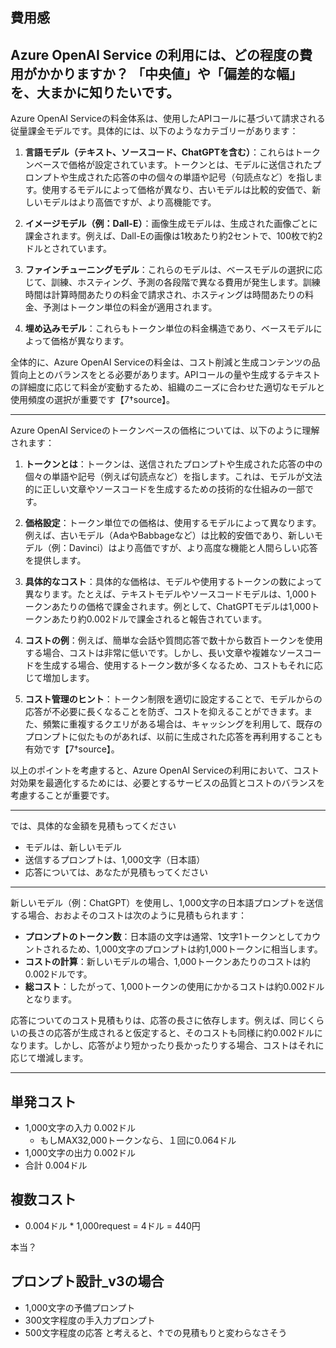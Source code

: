費用感
---

Azure OpenAI Service の利用には、どの程度の費用がかかりますか？
「中央値」や「偏差的な幅」を、大まかに知りたいです。
---

Azure OpenAI Serviceの料金体系は、使用したAPIコールに基づいて請求される従量課金モデルです。具体的には、以下のようなカテゴリーがあります：

1. **言語モデル（テキスト、ソースコード、ChatGPTを含む）**：これらはトークンベースで価格が設定されています。トークンとは、モデルに送信されたプロンプトや生成された応答の中の個々の単語や記号（句読点など）を指します。使用するモデルによって価格が異なり、古いモデルは比較的安価で、新しいモデルはより高価ですが、より高機能です。

2. **イメージモデル（例：Dall-E）**：画像生成モデルは、生成された画像ごとに課金されます。例えば、Dall-Eの画像は1枚あたり約2セントで、100枚で約2ドルとされています。

3. **ファインチューニングモデル**：これらのモデルは、ベースモデルの選択に応じて、訓練、ホスティング、予測の各段階で異なる費用が発生します。訓練時間は計算時間あたりの料金で請求され、ホスティングは時間あたりの料金、予測はトークン単位の料金が適用されます。

4. **埋め込みモデル**：これらもトークン単位の料金構造であり、ベースモデルによって価格が異なります。

全体的に、Azure OpenAI Serviceの料金は、コスト削減と生成コンテンツの品質向上とのバランスをとる必要があります。APIコールの量や生成するテキストの詳細度に応じて料金が変動するため、組織のニーズに合わせた適切なモデルと使用頻度の選択が重要です【7†source】。

---

Azure OpenAI Serviceのトークンベースの価格については、以下のように理解されます：

1. **トークンとは**：トークンは、送信されたプロンプトや生成された応答の中の個々の単語や記号（例えば句読点など）を指します。これは、モデルが文法的に正しい文章やソースコードを生成するための技術的な仕組みの一部です。

2. **価格設定**：トークン単位での価格は、使用するモデルによって異なります。例えば、古いモデル（AdaやBabbageなど）は比較的安価であり、新しいモデル（例：Davinci）はより高価ですが、より高度な機能と人間らしい応答を提供します。

3. **具体的なコスト**：具体的な価格は、モデルや使用するトークンの数によって異なります。たとえば、テキストモデルやソースコードモデルは、1,000トークンあたりの価格で課金されます。例として、ChatGPTモデルは1,000トークンあたり約0.002ドルで課金されると報告されています。

4. **コストの例**：例えば、簡単な会話や質問応答で数十から数百トークンを使用する場合、コストは非常に低いです。しかし、長い文章や複雑なソースコードを生成する場合、使用するトークン数が多くなるため、コストもそれに応じて増加します。

5. **コスト管理のヒント**：トークン制限を適切に設定することで、モデルからの応答が不必要に長くなることを防ぎ、コストを抑えることができます。また、頻繁に重複するクエリがある場合は、キャッシングを利用して、既存のプロンプトに似たものがあれば、以前に生成された応答を再利用することも有効です【7†source】。

以上のポイントを考慮すると、Azure OpenAI Serviceの利用において、コスト対効果を最適化するためには、必要とするサービスの品質とコストのバランスを考慮することが重要です。

---

では、具体的な金額を見積もってください

- モデルは、新しいモデル
- 送信するプロンプトは、1,000文字（日本語）
- 応答については、あなたが見積もってください

---

新しいモデル（例：ChatGPT）を使用し、1,000文字の日本語プロンプトを送信する場合、おおよそのコストは次のように見積もられます：

- **プロンプトのトークン数**：日本語の文字は通常、1文字1トークンとしてカウントされるため、1,000文字のプロンプトは約1,000トークンに相当します。
- **コストの計算**：新しいモデルの場合、1,000トークンあたりのコストは約0.002ドルです。
- **総コスト**：したがって、1,000トークンの使用にかかるコストは約0.002ドルとなります。

応答についてのコスト見積もりは、応答の長さに依存します。例えば、同じくらいの長さの応答が生成されると仮定すると、そのコストも同様に約0.002ドルになります。しかし、応答がより短かったり長かったりする場合、コストはそれに応じて増減します。

---

## 単発コスト
- 1,000文字の入力 0.002ドル
  - もしMAX32,000トークンなら、１回に0.064ドル
- 1,000文字の出力 0.002ドル
- 合計 0.004ドル

## 複数コスト
- 0.004ドル * 1,000request = 4ドル = 440円

本当？

## プロンプト設計_v3の場合
- 1,000文字の予備プロンプト
- 300文字程度の手入力プロンプト
- 500文字程度の応答
と考えると、↑での見積もりと変わらなさそう



